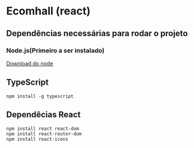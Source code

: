 # Ecomhall (react)
## Dependências necessárias para rodar o projeto
### Node.js(Primeiro a ser instalado)
[Download do node](https://nodejs.org/en/download)
## TypeScript
```
npm install -g typescript
```

## Dependêcias React
```
npm install react react-dom
npm install react-router-dom
npm install react-icons
```



